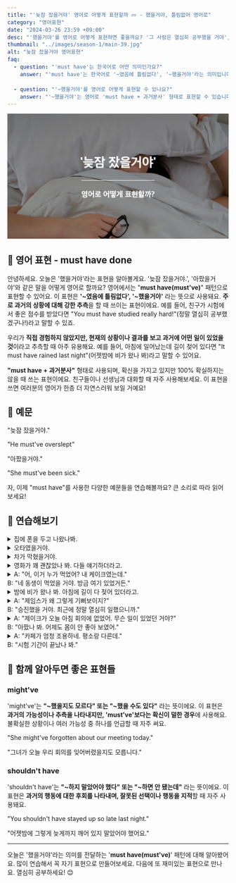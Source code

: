 ```yaml
---
title: "'늦잠 잤을거야' 영어로 어떻게 표현할까 💤 - 했을거야, 틀림없어 영어로"
category: "영어표현"
date: "2024-03-26 23:59 +09:00"
desc: "'했을거야'를 영어로 어떻게 표현하면 좋을까요? '그 사람은 열심히 공부했을 거야', '그들은 그 소식을 듣고 놀랐을 거야' 등을 영어로 표현하는 법을 배워봅시다. 다양한 예문을 통해서 연습하고 본인의 표현으로 만들어 보세요."
thumbnail: "../images/season-1/main-39.jpg"
alt: "늦잠 잤을거야 영어표현"
faq:
  - question: "'must have'는 한국어로 어떤 의미인가요?"
    answer: "'must have'는 한국어로 '~였음에 틀림없다', '~했을거야'라는 의미입니다. 과거의 상황에 대해 강한 추측을 할 때 사용하는 표현입니다."

  - question: "'~했을거야'를 영어로 어떻게 표현할 수 있나요?"
    answer: "'~했을거야'는 영어로 'must have + 과거분사' 형태로 표현할 수 있습니다. 예를 들어, '그는 열심히 공부했을거야'는 'He must have studied hard'로 말할 수 있습니다."
---
```


![했을거야 영어표현](../images/season-1/main-39.jpg)

## 🌟 영어 표현 - must have done

안녕하세요. 오늘은 '했을거야'라는 표현을 알아볼게요. '늦잠 잤을거야.', '아팠을거야'와 같은 말을 어떻게 영어로 할까요? 영어에서는 "**must have\(must've\)**" 패턴으로 표현할 수 있어요. 이 표현은 **'~였음에 틀림없다', '~했을거야'** 라는 뜻으로 사용돼요. **주로 과거의 상황에 대해 강한 추측**을 할 때 쓰이는 표현이에요. 예를 들어, 친구가 시험에서 좋은 점수를 받았다면 "You must have studied really hard!"(정말 열심히 공부했겠구나!)라고 말할 수 있죠.

우리가 **직접 경험하지 않았지만, 현재의 상황이나 결과를 보고 과거에 어떤 일이 있었을 것**이라고 추측할 때 아주 유용해요. 예를 들어, 아침에 일어났는데 길이 젖어 있다면 "It must have rained last night"(어젯밤에 비가 왔나 봐)라고 말할 수 있어요.

**"must have + 과거분사"** 형태로 사용되며, 확신을 가지고 있지만 100% 확실하지는 않을 때 쓰는 표현이에요. 친구들이나 선생님과 대화할 때 자주 사용해보세요. 이 표현을 쓰면 여러분의 영어가 한층 더 자연스러워 보일 거예요!

<div 
  data-inline-banner="🎉 새해에는 스픽 AI와 함께 영어 공부하자" 
  data-inline-banner-subtext="설날 특별 할인으로 60%할인 + 추가 7만원 할인! (~2/3)" 
  data-inline-banner-link="https://app.usespeak.com/kr-ko/sale/kr-affiliate-special/?ref=engple-inline"
  data-inline-banner-caption="해당 링크를 통해 구매시 일정액의 수수료를 지급받습니다.">
</div>

## 📖 예문

"늦잠 잤을거야."

"He must've overslept"

"아팠을거야."

"She must've been sick."

자, 이제 "must have"를 사용한 다양한 예문들을 연습해볼까요? 큰 소리로 따라 읽어보세요!

## 💬 연습해보기

<details>
  <summary>집에 폰을 두고 나왔나봐.</summary>
  <span>I must've left my phone at home.</span>
</details>

<details>
  <summary>오타였을거야.</summary>
  <span>It must've been a typo</span>
</details>

<details>
  <summary>차가 막혔을거야.</summary>
  <span>She must've been stuck in traffic.</span>
</details>

<details>
  <summary>영화가 꽤 괜찮았나 봐. 다들 얘기하더라고.</summary>
  <span>The movie must have been really good. Everyone's talking about it.</span>
</details>

<details>
  <summary>A: "어, 이거 누가 먹었어? 내 케이크였는데."<br>B: "네 동생이 먹었을 거야. 방금 여기 있었거든."</summary>
  <span>A: "Hey, who ate this? It was my cake."<br>B: "Your brother must've eaten it. He was just here."</span>
</details>

<details>
  <summary>밤에 비가 왔나 봐. 아침에 길이 다 젖어 있더라고.</summary>
  <span>It must've rained <a href="/blog/in-english/134.overnight/">overnight</a>. The roads were all wet this morning.</span>
</details>

<details>
  <summary>A: "제임스가 왜 그렇게 기뻐보이지?"<br>B: "승진했을 거야. 최근에 정말 열심히 일했으니까."</summary>
  <span>A:"Why does James look so happy?"<br>B: "He must've gotten a promotion. He’s been working really hard lately."</span>
</details>

<details>
  <summary>A: "제이크가 오늘 아침 회의에 없었어. 무슨 일이 있었던 거야?"<br>B: "아팠나 봐. 어제도 몸이 안 좋아 보였어."</summary>
  <span>A: "Jake wasn't at the meeting this morning. What happened?"<br>B: "He must've been sick. He looked unwell yesterday, too."</span>
</details>

<details>
  <summary>A: "카페가 엄청 조용하네. 평소랑 다른데."<br>B: "시험 기간이 끝났나 봐."</summary>
  <span>A: "The cafe is so quiet. It's not like usual."<br>B: "The exam period must've ended."</span>
</details>

## 🤝 함께 알아두면 좋은 표현들

### might've

'might've'는 **"~했을지도 모르다" 또는 "~했을 수도 있다"** 라는 뜻이에요. 이 표현은 **과거의 가능성이나 추측을 나타내지만, 'must've'보다는 확신이 덜한 경우**에 사용해요. 불확실한 상황이나 여러 가능성 중 하나를 언급할 때 자주 써요.

"She might've forgotten about our meeting today."

"그녀가 오늘 우리 회의를 잊어버렸을지도 모릅니다."

### shouldn't have

'shouldn't have'는 **"~하지 말았어야 했다" 또는 "~하면 안 됐는데"** 라는 뜻이에요. 이 표현은 **과거의 행동에 대한 후회를 나타내며, 잘못된 선택이나 행동을 지적**할 때 자주 사용돼요.

"You shouldn't have stayed up so late last night."

"어젯밤에 그렇게 늦게까지 깨어 있지 말았어야 했어요."

---

오늘은 '했을거야'라는 의미를 전달하는 '**must have(must've)**' 패턴에 대해 알아봤어요. 많이 연습해서 꼭 자기 표현으로 만들어보세요. 다음에 또 재미있는 표현으로 만나요. 열심히 공부하세요! 😊
